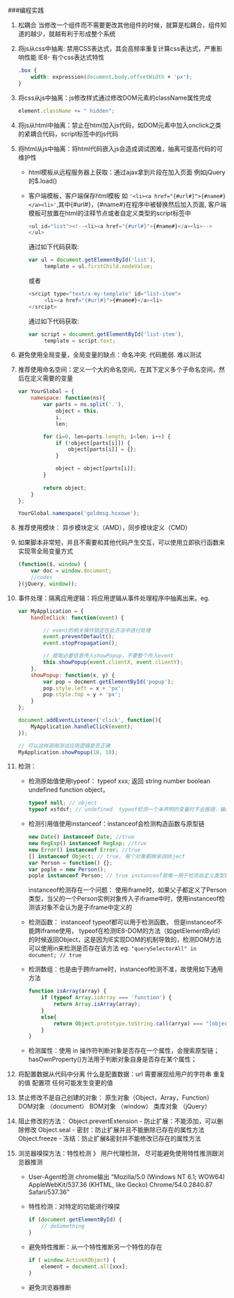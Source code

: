 ###编程实践

1. 松耦合
    当修改一个组件而不需要更改其他组件的时候，就算是松耦合，组件知道的越少，就越有利于形成整个系统

2. 将js从css中抽离: 禁用CSS表达式，其会高频率重复计算css表达式，严重影响性能
    IE8- 有个css表达式特性
    ```css
    .box {
        width: expression(document.body.offsetWidth + 'px');
    }
    ```

3. 将css从js中抽离：js修改样式通过修改DOM元素的className属性完成

    ```javascript
    element.className += " hidden";
    ```

4. 将js从html中抽离：禁止在html加入js代码，如DOM元素中加入onclick之类的紧耦合代码，script标签中的js代码

5. 将html从js中抽离：将html代码嵌入js会造成调试困难，抽离可提高代码的可维护性
    - html模板从远程服务器上获取：通过ajax拿到片段在加入页面  例如jQuery的$.load()
    - 客户端模板，客户端保存html模板 如 ```'<li><a href="{#url#}">{#name#}</a><li>'```,其中{#url#}，{#name#}在程序中被替换然后加入页面, 客户端模板可放置在html的注释节点或者自定义类型的script标签中
       
       ```javascript
       <ul id="list"><!--<li><a href="{#url#}">{#name#}</a><li>-->
       </ul>
       ```
       通过如下代码获取:
       ```javascript
       var ul = document.getElementById('list'),
            template = ul.firstChild.nodeValue;
        ```
       
       或者
       
       ```javascript
       <srcipt type="text/x-my-template" id="list-item">
            <li><a href="{#url#}">{#name#}</a><li>
       </srcipt>
       ```
       通过如下代码获取:
       ```javascript
       var script = document.getElementById('list-item'),
            template = script.text;
       ```     
       
6. 避免使用全局变量，全局变量的缺点：命名冲突. 代码脆弱. 难以测试

7. 推荐使用命名空间：定义一个大的命名空间，在其下定义多个子命名空间，然后在定义需要的变量
    ```javascript
    var YourGlobal = {
        namespace: function(ns){
            var parts = ns.split('.'),
                object = this,
                i,
                len;

            for (i=0, len=parts.length; i<len; i++) {
                if (!object[parts[i]]) {
                    object[parts[i]] = {};
                }

                object = object[parts[i]];
            }
            
            return object;
        }
    };

    YourGlobal.namespace('goldmsg.hcxowe'); 
    ```

8. 推荐使用模块： 异步模块定义（AMD），同步模块定义（CMD）

9. 如果脚本非常短，并且不需要和其他代码产生交互，可以使用立即执行函数来实现零全局变量方式
    ```javascript
    (function($, window) {
        var doc = window.document;
        //codes
    }(jQuery, window));
    ```

10. 事件处理：隔离应用逻辑：将应用逻辑从事件处理程序中抽离出来。eg.
    ```javascript
    var MyApplication = {
        handleClick: function(event) {

            // event的相关操作锁定在此方法中进行处理
            event.preventDefault();
            event.stopPropagation();

            // 提取必要信息传入showPopup，不要整个传入event
            this.showPopup(event.clientX, event.clientY);
        },
        showPopup: function(x, y) {
            var pop = docment.getElementById('popup');
            pop.style.left = x + 'px';
            pop.style.top = y + 'px';
        }
    };

    document.addEventListener('click', function(){
        MyApplication.handleClick(event);
    });

    // 可以这样调用测试应用逻辑是否正确
    MyApplication.showPopup(10, 10);
    ```

11. 检测：
    - 检测原始值使用typeof： typeof xxx; 返回 string number boolean undefined function object， 
        ```javascript
        typeof null; // object
        typeof xsfdsf; // undefined  typeof检测一个未声明的变量时不会报错，输出undefined
        ```
    
    - 检测引用值使用instanceof：instanceof会检测构造函数与原型链
        ```javascript
        new Date() instanceof Date; //true
        new RegExp() instanceof RegExp; //true
        new Error() instanceof Error; //true
        [] instanceof Object; // true, 每个对象都继承自Object
        var Person = function() {};
        var pople = new Person();
        pople instanceof Person; // true instanceof是唯一用于检测自定义类型的方法
        ```

        instanceof检测存在一个问题：
        使用iframe时，如果父子都定义了Person类型，当父的一个Person实例对象传入子iframe中时，使用instanceof检测该对象不会认为是子iframe中定义的

    - 检测函数：
        instanceof typeof都可以用于检测函数，
        但是instanceof不能跨iframe使用，
        typeof在检测IE8-DOM的方法（如getElementById）的时候返回Object，这是因为IE实现DOM的机制导致的，检测DOM方法可以使用in来检测是否存在该方法
        eg. ```"querySelectorAll" in document; // true ```
        
    - 检测数组：也是由于跨iframe时，instanceof检测不准，故使用如下通用方法
        ```javascript
        function isArray(array) {
            if (typeof Array.isArray === 'function') {
                return Array.isArray(array);
            }
            else{
                return Object.prototype.toString.call(arrya) === "[object Array]";
            }
        }
        ```

    - 检测属性：使用 in 操作符判断对象是否存在一个属性，会搜索原型链； hasOwnProperty()方法用于判断对象自身是否存在某个属性；

12. 将配置数据从代码中分离
    什么是配置数据：url 需要展现给用户的字符串 重复的值 配置项 任何可能发生变更的值

13. 禁止修改不是自己创建的对象：
    原生对象（Object，Array，Function）
    DOM对象 （document）
    BOM对象 （window）
    类库对象 （jQuery） 

14. 阻止修改的方法：
    Object.prevertExtension - 防止扩展：不能添加，可以删除修改 
    Object.seal - 密封：防止扩展并且不能删除已存在的属性方法
    Object.freeze - 冻结：防止扩展&密封并不能修改已存在的属性方法


15. 浏览器嗅探方法：特性检测 》 用户代理检测， 尽可能避免使用特性推测跟浏览器推测
    - User-Agent检测  chrome输出 "Mozilla/5.0 (Windows NT 6.1; WOW64) AppleWebKit/537.36 (KHTML, like Gecko) Chrome/54.0.2840.87 Safari/537.36"
    - 特性检测：对特定的功能进行嗅探
  
        ```javascript
        if (document.getElementById) {
            // doSomething
        }
        ```
    - 避免特性推断：从一个特性推断另一个特性的存在
    
        ```javascript
        if ( window.ActiveXObject) {
            element = document.all[xxx];
        }
        ```
    - 避免浏览器推断